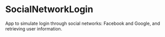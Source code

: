 # SocialNetworkLogin
App to simulate login through social networks: Facebook and Google, and retrieving user information.

